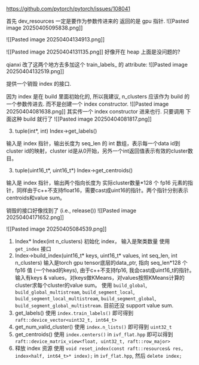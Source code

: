 https://github.com/pytorch/pytorch/issues/108041

首先 dev_resources 一定是要作为参数传进来的
返回的是 gpu 指针.
![[Pasted image 20250405095838.png]]

![[Pasted image 20250404134913.png]]

![[Pasted image 20250404131135.png]]
好像开在 heap 上面是没问题的? 

qianxi 改了这两个地方去多加这个 train_labels_ 的 attribute:
![[Pasted image 20250404132519.png]]

提供一个销毁 index 的接口.


因为 index 是在 build 里面初始化的, 所以我建议, n_clusters 应该作为 build 的一个参数传进去. 而不是创建一个 index constructor. 
![[Pasted image 20250404081638.png]]
其实传一个 index constructor 进来也行. 只要调用 下面这种 build 就行了
![[Pasted image 20250404081817.png]]




3. tuple(int*, int) Index->get_labels()

输入是 index 指针，输出长度为 seq_len 的 int 数组，表示每一个data id到cluster id的映射，cluster id是从0开始，另外一个int返回值表示有效的cluster数目。

3. tuple(uint16_t*, uint16_t*) Index->get_centroids()

输入是 index 指针，输出两个指向长度为 实际cluster数量*128 个 fp16 元素的指针，同样由于c++不支持float16，需要cast成uint16的指针。两个指针分别表示centroids和value sum。


销毁的接口好像找到了 (i.e., release())
![[Pasted image 20250404171652.png]]



![[Pasted image 20250405084539.png]]




1. Index* Index(int n_clusters)
初始化 index， 输入是聚类数量
使用 `get_index` 接口
2. Index->build_index(uint16_t* keys, uint16_t* values, int seq_len, int n_clusters)
输入是torch gpu tensor底层的data_ptr, 指向 seq_len*128 个 fp16 值 (一个head的keys), 由于c++不支持fp16, 我会cast成uint16_t的指针。输入有keys & values，对keys做KMeans，对values按照KMeans计算的cluster求每个cluster的value sum。
使用 `build_global`, `build_global_multistream`, `build_segment_local`, `build_segment_local_multistream`, `build_segment_global`, `build_segment_global_multistream`. 目前还没 support value sum. 
3. get_labels()
使用 `index.train_labels()` 即可得到 `raft::device_vector<uint32_t, int64_t>`
4. get_num_valid_cluster()
使用 `index.n_lists()` 即可得到 `uint32_t`
5. get_centroids() 
使用 `index.centers()` in `ivf_flat.hpp` 即可以得到 `raft::device_matrix_view<float, uint32_t, raft::row_major>`
6. 释放 index 资源
使用 `void reset_index(const raft::resources& res, index<half, int64_t>* index);` in `ivf_flat.hpp`, 然后 `delete index;`



